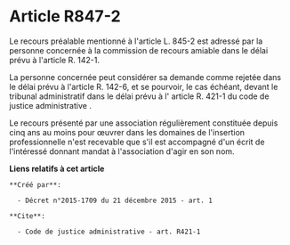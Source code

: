 # Article R847-2

Le recours préalable mentionné à l'article L. 845-2 est adressé par la personne concernée à la commission de recours amiable
dans le délai prévu à l'article R. 142-1. 

La personne concernée peut considérer sa demande comme rejetée dans le délai prévu à l'article R. 142-6, et se pourvoir, le
cas échéant, devant le tribunal administratif dans le délai prévu à l'
article R. 421-1 du code de justice administrative
. 

Le recours présenté par une association régulièrement constituée depuis cinq ans au moins pour œuvrer dans les domaines de
l'insertion professionnelle n'est recevable que s'il est accompagné d'un écrit de l'intéressé donnant mandat à l'association
d'agir en son nom.

**Liens relatifs à cet article**

	**Créé par**:

	  - Décret n°2015-1709 du 21 décembre 2015 - art. 1

	**Cite**:

	  - Code de justice administrative - art. R421-1
